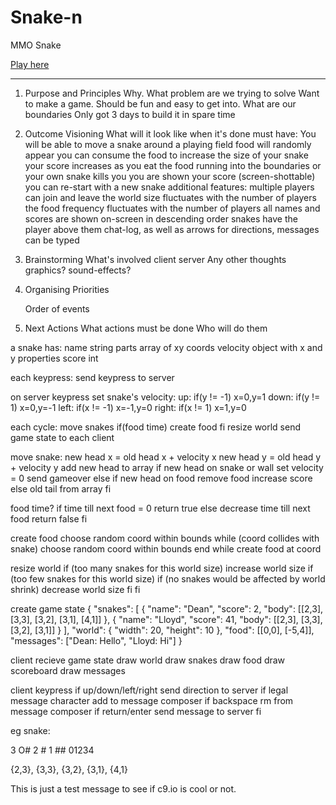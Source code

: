# Snake-n

MMO Snake

[Play here](https://guarded-headland-47771.herokuapp.com/)





---






1. Purpose and Principles
	Why. What problem are we trying to solve
		Want to make a game. Should be fun and easy to get into.
	What are our boundaries
		Only got 3 days to build it in spare time
	
2. Outcome Visioning
	What will it look like when it's done
		must have:
			You will be able to move a snake around a playing field
			food will randomly appear
			you can consume the food to increase the size of your snake
			your score increases as you eat the food
			running into the boundaries or your own snake kills you
			you are shown your score (screen-shottable)
			you can re-start with a new snake
		additional features:
			multiple players can join and leave
			the world size fluctuates with the number of players
			the food frequency fluctuates with the number of players
			all names and scores are shown on-screen in descending order
			snakes have the player above them
			chat-log, as well as arrows for directions, messages can be typed

3. Brainstorming
	What's involved
		client
		server
	Any other thoughts
		graphics?
		sound-effects?
	
4. Organising
	Priorities

	Order of events
	
5. Next Actions
	What actions must be done
	Who will do them

a snake has:
	name 		string
	parts		array of xy coords
	velocity	object with x and y properties
	score 		int

each keypress:
	send keypress to server

on server keypress
	set snake's velocity:
	up:		if(y != -1)	x=0,y=1
	down: 	if(y != 1)	x=0,y=-1
	left:	if(x != -1)	x=-1,y=0
	right:	if(x != 1)	x=1,y=0

each cycle:
	move snakes
	if(food time)
		create food
	fi
	resize world
	send game state to each client

move snake:
	new head x = old head x + velocity x
	new head y = old head y + velocity y
	add new head to array
	if new head on snake or wall
		set velocity = 0
		send gameover
	else if new head on food
		remove food
		increase score
	else
		old tail from array
	fi

food time?
	if time till next food = 0
		return true
	else
		decrease time till next food
		return false
	fi

create food
	choose random coord within bounds
	while (coord collides with snake)
		choose random coord within bounds
	end while
	create food at coord

resize world
	if (too many snakes for this world size)
		increase world size
	if (too few snakes for this world size)
		if (no snakes would be affected by world shrink)
			decrease world size
		fi
	fi

create game state
	{
		"snakes": 
		[
			{
				"name": "Dean",
				"score": 2,
				"body": [[2,3], [3,3], [3,2], [3,1], [4,1]]
			},
			{
				"name": "Lloyd",
				"score": 41,
				"body": [[2,3], [3,3], [3,2], [3,1]]
			}
		],
		"world":
		{
			"width": 20,
			"height": 10
		},
		"food": [[0,0], [-5,4]],
		"messages": ["Dean: Hello", "Lloyd: Hi"]
	}

client recieve game state
	draw world
	draw snakes
	draw food
	draw scoreboard
	draw messages

client keypress
	if up/down/left/right
		send direction to server
	if legal message character
		add to message composer
	if backspace
		rm from message composer
	if return/enter
		send message to server
	fi




eg snake:

3 O#
2  #
1  ##
01234

{2,3}, {3,3}, {3,2}, {3,1}, {4,1}


This is just a test message to see if c9.io is cool or not.
